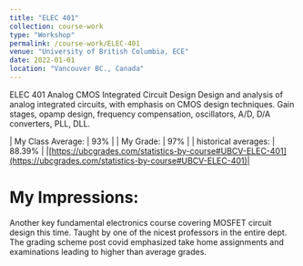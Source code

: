 ```yaml
---
title: "ELEC 401"
collection: course-work
type: "Workshop"
permalink: /course-work/ELEC-401
venue: "University of British Columbia, ECE"
date: 2022-01-01
location: "Vancouver BC., Canada"
---
```


ELEC 401
Analog CMOS Integrated Circuit Design
Design and analysis of analog integrated circuits, with emphasis on CMOS design techniques. Gain stages, opamp design, frequency compensation, oscillators, A/D, D/A converters, PLL, DLL.


| My Class Average: | 93% |
| My Grade: | 97% |
| historical averages: | 88.39% | 
|[https://ubcgrades.com/statistics-by-course#UBCV-ELEC-401](https://ubcgrades.com/statistics-by-course#UBCV-ELEC-401)|

# My Impressions:

Another key fundamental electronics course covering MOSFET circuit design this time. Taught by one of the nicest professors in the entire dept. The grading scheme post covid emphasized take home assignments and examinations leading to higher than average grades.
